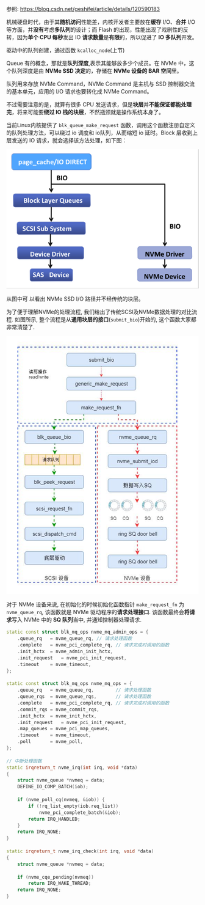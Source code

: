 







参照: https://blog.csdn.net/geshifei/article/details/120590183

机械硬盘时代，由于其**随机访问**性能差，内核开发者主要放在**缓存** I/O、**合并** I/O 等方面，并**没有**考虑**多队列**的设计；而 Flash 的出现，性能出现了戏剧性的反转，因为**单个 CPU 每秒**发出 IO **请求数量**是**有限**的，所以促进了 **IO 多队列**开发。

驱动中的队列创建，通过函数 `kcalloc_node`(上节)

Queue 有的概念，那就是**队列深度**,表示其能够放多少个成员。在 NVMe 中，这个队列深度是由 **NVMe SSD 决定**的，存储在 **NVMe 设备的 BAR 空间**里。

队列用来存放 NVMe Command，NVMe Command 是主机与 SSD 控制器交流的基本单元，应用的 I/O 请求也要转化成 NVMe Command。

不过需要注意的是，就算有很多 CPU 发送请求，但是**块层**并**不能保证都能处理完**，将来可能要**绕过 IO 栈的块层**，不然瓶颈就是操作系统本身了。

当前Linux内核提供了 `blk_queue_make_request` 函数，调用这个函数注册自定义的队列处理方法，可以绕过 io 调度和 io队列，从而缩短 io 延时。Block 层收到上层发送的 IO 请求，就会选择该方法处理，如下图：

![2023-03-16-21-10-20.png](./images/2023-03-16-21-10-20.png)

从图中可 以看出 NVMe SSD I/O 路径并不经传统的块层。







为了便于理解NVMe的处理流程, 我们给出了传统SCSI及NVMe数据处理的对比流程. 如图所示, 整个流程是从**通用块层的接口**(`submit_bio`)开始的, 这个函数大家都非常清楚了.

![2023-02-09-21-45-27.png](./images/2023-02-09-21-45-27.png)

对于 NVMe 设备来说, 在初始化的时候初始化函数指针 `make_request_fn` 为 `nvme_queue_rq`, 该函数就是 NVMe 驱动程序的**请求处理接口**. 该函数最终会**将请求**写入 NVMe 中的 **SQ 队列**当中, 并通知控制器处理请求.

```cpp
static const struct blk_mq_ops nvme_mq_admin_ops = {
	.queue_rq	= nvme_queue_rq, // 请求处理函数
	.complete	= nvme_pci_complete_rq, // 请求完成时调用的函数
	.init_hctx	= nvme_admin_init_hctx,
	.init_request	= nvme_pci_init_request,
	.timeout	= nvme_timeout,
};

static const struct blk_mq_ops nvme_mq_ops = {
	.queue_rq	= nvme_queue_rq,        // 请求处理函数
	.queue_rqs	= nvme_queue_rqs,       // 请求处理函数
	.complete	= nvme_pci_complete_rq, // 请求完成时调用的函数
	.commit_rqs	= nvme_commit_rqs,
	.init_hctx	= nvme_init_hctx,
	.init_request	= nvme_pci_init_request,
	.map_queues	= nvme_pci_map_queues,
	.timeout	= nvme_timeout,
	.poll		= nvme_poll,
};

// 中断处理函数
static irqreturn_t nvme_irq(int irq, void *data)
{
	struct nvme_queue *nvmeq = data;
	DEFINE_IO_COMP_BATCH(iob);

	if (nvme_poll_cq(nvmeq, &iob)) {
		if (!rq_list_empty(iob.req_list))
			nvme_pci_complete_batch(&iob);
		return IRQ_HANDLED;
	}
	return IRQ_NONE;
}

static irqreturn_t nvme_irq_check(int irq, void *data)
{
	struct nvme_queue *nvmeq = data;

	if (nvme_cqe_pending(nvmeq))
		return IRQ_WAKE_THREAD;
	return IRQ_NONE;
}
```